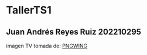 # TallerTS1

## Juan Andrés Reyes Ruiz 202210295
imagen TV tomada de: [PNGWING](https://www.pngwing.com/en/free-png-nerpu)
